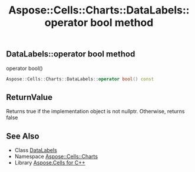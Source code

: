 ﻿---
title: Aspose::Cells::Charts::DataLabels::operator bool method
linktitle: operator bool
second_title: Aspose.Cells for C++ API Reference
description: 'Aspose::Cells::Charts::DataLabels::operator bool method. operator bool() in C++.'
type: docs
weight: 400
url: /cpp/aspose.cells.charts/datalabels/operator_bool/
---
## DataLabels::operator bool method


operator bool()

```cpp
Aspose::Cells::Charts::DataLabels::operator bool() const
```


## ReturnValue

Returns true if the implementation object is not nullptr. Otherwise, returns false

## See Also

* Class [DataLabels](../)
* Namespace [Aspose::Cells::Charts](../../)
* Library [Aspose.Cells for C++](../../../)

